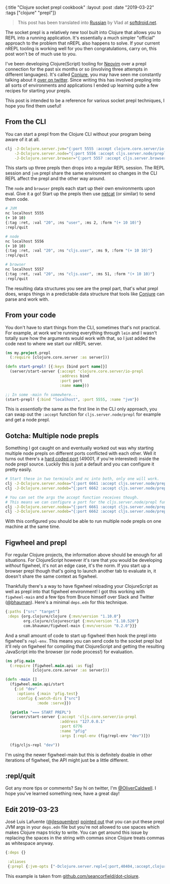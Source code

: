 {:title  "Clojure socket prepl cookbook"
 :layout :post
 :date   "2019-03-22"
 :tags   ["clojure" "prepl"]}

> This post has been translated into [Russian][russian] by Vlad at [softdroid.net](http://softdroid.net/).

The socket prepl is a relatively new tool built into Clojure that allows you to REPL into a running application. It's essentially a much simpler "official" approach to the problem that nREPL also happens to solve. If your current nREPL tooling is working well for you then congratulations, carry on, this post won't be of much use to you.

I've been developing Clojure(Script) tooling for [Neovim][] over a prepl connection for the past six months or so (involving three attempts in different languages). It's called [Conjure][], you may have seen me constantly talking about it [over on twitter][twitter]. Since writing this has involved prepling into all sorts of environments and applications I ended up learning quite a few recipes for starting your prepls.

This post is intended to be a reference for various socket prepl techniques, I hope you find them useful!

## From the CLI

You can start a prepl from the Clojure CLI without your program being aware of it at all.

```bash
clj -J-Dclojure.server.jvm="{:port 5555 :accept clojure.core.server/io-prepl}" \
    -J-Dclojure.server.node="{:port 5556 :accept cljs.server.node/prepl}" \
    -J-Dclojure.server.browser="{:port 5557 :accept cljs.server.browser/prepl}"
```

This starts up three prepls then drops into a regular REPL session. The REPL session and `jvm` prepl share the same environment so changes in the CLI REPL affect the prepl and the other way around.

The `node` and `browser` prepls each start up their own environments upon eval. Give it a go! Start up the prepls then use [netcat][] (or similar) to send them code.

```bash
# JVM
nc localhost 5555
(+ 10 10)
{:tag :ret, :val "20", :ns "user", :ms 2, :form "(+ 10 10)"}
:repl/quit

# node
nc localhost 5556
(+ 10 10)
{:tag :ret, :val "20", :ns "cljs.user", :ms 9, :form "(+ 10 10)"}
:repl/quit

# browser
nc localhost 5557
{:tag :ret, :val "20", :ns "cljs.user", :ms 51, :form "(+ 10 10)"}
:repl/quit
```

The resulting data structures you see are the prepl part, that's what prepl does, wraps things in a predictable data structure that tools like [Conjure][] can parse and work with.

## From your code

You don't have to start things from the CLI, sometimes that's not practical. For example, at work we're running everything through `lein` and I wasn't totally sure how the arguments would work with that, so I just added the code next to where we start our nREPL server.

```clojure
(ns my.project.prepl
  (:require [clojure.core.server :as server]))

(defn start-prepl! [{:keys [bind port name]}]
  (server/start-server {:accept 'clojure.core.server/io-prepl
                        :address bind
                        :port port
                        :name name}))

;; In some -main fn somewhere...
(start-prepl! {:bind "localhost", :port 5555, :name "jvm"})
```

This is _essentially_ the same as the first line in the CLI only approach, you can swap out the `:accept` function for `cljs.server.node/prepl` for example and get a node prepl.

## Gotcha: Multiple node prepls

Something I got caught on and eventually worked out was why starting multiple node prepls on different ports conflicted with each other. Well it turns out there's a [hard coded port][hardcoded] (49001, if you're interested) inside the node prepl source. Luckily this is just a default and you can configure it pretty easily.

```bash
# Start these in two terminals and nc into both, only one will work.
clj -J-Dclojure.server.nodea="{:port 6661 :accept cljs.server.node/prepl}"
clj -J-Dclojure.server.nodeb="{:port 6662 :accept cljs.server.node/prepl}"

# You can set the args the accept function receives though.
# This means we can configure a port for the cljs.server.node/prepl function.
clj -J-Dclojure.server.nodea="{:port 6661 :accept cljs.server.node/prepl}"
clj -J-Dclojure.server.nodeb="{:port 6662 :accept cljs.server.node/prepl, :args [{:env-opts {:port 48000}}]}"
```

With this configured you should be able to run multiple node prepls on one machine at the same time.

## Figwheel and prepl

For regular Clojure projects, the information above should be enough for all situations. For ClojureScript however it's rare that you would be developing _without_ figwheel, it's not an edge case, it's the norm. If you start up a browser prepl though that's going to launch another tab to evaluate in, it doesn't share the same context as figwheel.

Thankfully there's a way to have figwheel reloading your ClojureScript as well as prepl into that figwheel environment! I got this working with `figwheel-main` and a few tips from Bruce himself over Slack and Twitter ([@bhauman][bhauman]). Here's a minimal `deps.edn` for this technique.

```clojure
{:paths ["src" "target"]
 :deps {org.clojure/clojure {:mvn/version "1.10.0"}
        org.clojure/clojurescript {:mvn/version "1.10.520"}
        com.bhauman/figwheel-main {:mvn/version "0.2.0"}}}
```

And a small amount of code to start up figwheel then hook the prepl into figwheel's `repl-env`. This means you can send code to the socket prepl but it'll rely on figwheel for compiling that ClojureScript and getting the resulting JavaScript into the browser (or node process!) for evaluation.

```clojure
(ns pfig.main
  (:require [figwheel.main.api :as fig]
            [clojure.core.server :as server]))

(defn -main []
  (figwheel.main.api/start
    {:id "dev"
     :options {:main 'pfig.test}
     :config {:watch-dirs ["src"]
              :mode :serve}})

  (println "=== START PREPL")
  (server/start-server {:accept 'cljs.core.server/io-prepl
                        :address "127.0.0.1"
                        :port 6776
                        :name "pfig"
                        :args [:repl-env (fig/repl-env "dev")]})

  (fig/cljs-repl "dev"))
```

I'm using the newer figwheel-main but this is definitely doable in other iterations of figwheel, the API might just be a little different.

## :repl/quit

Got any more tips or comments? Say hi on twitter, I'm [@OliverCaldwell][twitter]. I hope you've learned something new, have a great day!

## Edit 2019-03-23

José Luis Lafuente ([@jlesquembre][jlesquembre]) [pointed out][comma-tweet] that you can put these prepl JVM args in your `deps.edn` file but you're not allowed to use spaces which makes Clojure maps tricky to write. You can get around this issue by replacing the spaces in the string with commas since Clojure treats commas as whitespace anyway.

```clojure
{:deps {}

 :aliases
 {:prepl {:jvm-opts ["-Dclojure.server.repl={:port,40404,:accept,clojure.core.server/io-prepl}"]}}}
```

This example is taken from [github.com/seancorfield/dot-clojure][dot-clojure].

[Conjure]: https://github.com/Olical/conjure
[twitter]: https://twitter.com/OliverCaldwell
[Neovim]: https://neovim.io/
[netcat]: https://en.wikipedia.org/wiki/Netcat
[hardcoded]: https://github.com/clojure/clojurescript/blob/230e46aee2c9b76e426e85865ab8930c4c26e14f/src/main/clojure/cljs/server/node.clj#L27
[bhauman]: https://twitter.com/bhauman
[jlesquembre]: https://twitter.com/jlesquembre
[comma-tweet]: https://twitter.com/jlesquembre/status/1109461402069225472
[dot-clojure]: https://github.com/seancorfield/dot-clojure/blob/c4a98f4a62b3caba92b1cd05b897eadad80e4a07/deps.edn#L55-L56
[russian]: http://softdroid.net/povarennaya-kniga-clojure-socket-prepl
